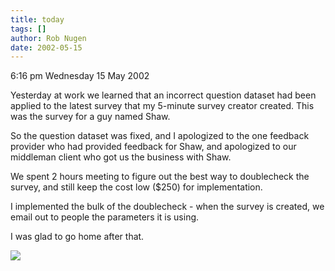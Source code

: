 ```yaml
---
title: today
tags: []
author: Rob Nugen
date: 2002-05-15
---
```


<p class=date>6:16 pm Wednesday 15 May 2002</p>

<p>Yesterday at work we learned that an incorrect question dataset had been
applied to the latest survey that my 5-minute survey creator created.  This
was the survey for a guy named Shaw.</p>

<p>So the question dataset was fixed, and I apologized to the one feedback
provider who had provided feedback for Shaw, and apologized to our middleman
client who got us the business with Shaw.</p>

<p>We spent 2 hours meeting to figure out the best way to doublecheck the
survey, and still keep the cost low ($250) for implementation.</p>

<p>I implemented the bulk of the doublecheck - when the survey is created,
we email out to people the parameters it is using.</p>

<p>I was glad to go home after that.</p>

<p><img src="/images/rob/wL-ROB.gif"/></p>

